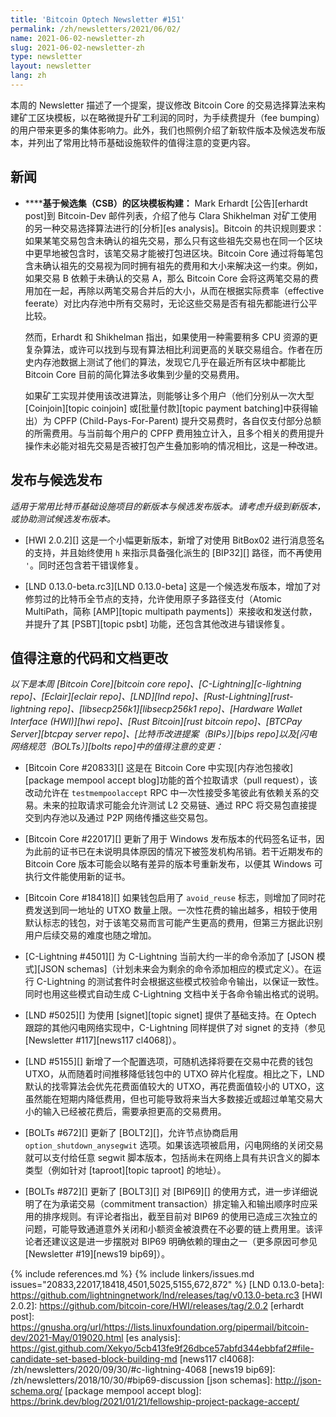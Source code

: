 ```yaml
---
title: 'Bitcoin Optech Newsletter #151'
permalink: /zh/newsletters/2021/06/02/
name: 2021-06-02-newsletter-zh
slug: 2021-06-02-newsletter-zh
type: newsletter
layout: newsletter
lang: zh
---
```

本周的 Newsletter 描述了一个提案，提议修改 Bitcoin Core 的交易选择算法来构建矿工区块模板，以在略微提升矿工利润的同时，为手续费提升（fee bumping）的用户带来更多的集体影响力。此外，我们也照例介绍了新软件版本及候选发布版本，并列出了常用比特币基础设施软件的值得注意的变更内容。

## 新闻

- **<!--candidate-set-based-csb-block-template-construction-->****基于候选集（CSB）的区块模板构建：** Mark Erhardt [公告][erhardt post]到 Bitcoin-Dev 邮件列表，介绍了他与 Clara Shikhelman 对矿工使用的另一种交易选择算法进行的[分析][es analysis]。Bitcoin 的共识规则要求：如果某笔交易包含未确认的祖先交易，那么只有这些祖先交易也在同一个区块中更早地被包含时，该笔交易才能被打包进区块。Bitcoin Core 通过将每笔包含未确认祖先的交易视为同时拥有祖先的费用和大小来解决这一约束。例如，如果交易 B 依赖于未确认的交易 A，那么 Bitcoin Core 会将这两笔交易的费用加在一起，再除以两笔交易合并后的大小，从而在根据实际费率（effective feerate）对比内存池中所有交易时，无论这些交易是否有祖先都能进行公平比较。

  然而，Erhardt 和 Shikhelman 指出，如果使用一种需要稍多 CPU 资源的更复杂算法，或许可以找到与现有算法相比利润更高的关联交易组合。作者在历史内存池数据上测试了他们的算法，发现它几乎在最近所有区块中都能比 Bitcoin Core 目前的简化算法多收集到少量的交易费用。

  如果矿工实现并使用该改进算法，则能够让多个用户（他们分别从一次大型 [Coinjoin][topic coinjoin] 或[批量付款][topic payment batching]中获得输出）为 CPFP (Child-Pays-For-Parent) 提升交易费时，各自仅支付部分总额的所需费用。与当前每个用户的 CPFP 费用独立计入，且多个相关的费用提升操作未必能对祖先交易是否被打包产生叠加影响的情况相比，这是一种改进。

## 发布与候选发布

*适用于常用比特币基础设施项目的新版本与候选发布版本。请考虑升级到新版本，或协助测试候选发布版本。*

- [HWI 2.0.2][]
  这是一个小幅更新版本，新增了对使用 BitBox02 进行消息签名的支持，并且始终使用 `h` 来指示具备强化派生的 [BIP32][] 路径，而不再使用 `'`。同时还包含若干错误修复。

- [LND 0.13.0-beta.rc3][LND 0.13.0-beta]
  这是一个候选发布版本，增加了对修剪过的比特币全节点的支持，允许使用原子多路径支付（Atomic MultiPath，简称 [AMP][topic multipath payments]）来接收和发送付款，并提升了其 [PSBT][topic psbt] 功能，还包含其他改进与错误修复。

## 值得注意的代码和文档更改

*以下是本周 [Bitcoin Core][bitcoin core repo]、[C-Lightning][c-lightning repo]、[Eclair][eclair repo]、[LND][lnd repo]、[Rust-Lightning][rust-lightning repo]、[libsecp256k1][libsecp256k1 repo]、[Hardware Wallet Interface (HWI)][hwi repo]、[Rust Bitcoin][rust bitcoin repo]、[BTCPay Server][btcpay server repo]、[比特币改进提案（BIPs）][bips repo]以及[闪电网络规范（BOLTs）][bolts repo]中的值得注意的变更：*

- [Bitcoin Core #20833][]
  这是在 Bitcoin Core 中实现[内存池包接收][package mempool accept blog]功能的首个拉取请求（pull request），该改动允许在 `testmempoolaccept` RPC 中一次性接受多笔彼此有依赖关系的交易。未来的拉取请求可能会允许测试 L2 交易链、通过 RPC 将交易包直接提交到内存池以及通过 P2P 网络传播这些交易包。

- [Bitcoin Core #22017][]
  更新了用于 Windows 发布版本的代码签名证书，因为此前的证书已在未说明具体原因的情况下被签发机构吊销。若干近期发布的 Bitcoin Core 版本可能会以略有差异的版本号重新发布，以便其 Windows 可执行文件能使用新的证书。

- [Bitcoin Core #18418][]
  如果钱包启用了 `avoid_reuse` 标志，则增加了同时花费发送到同一地址的 UTXO 数量上限。一次性花费的输出越多，相较于使用默认标志的钱包，对于该笔交易而言可能产生更高的费用，但第三方据此识别用户后续交易的难度也随之增加。

- [C-Lightning #4501][]
  为 C-Lightning 当前大约一半的命令添加了 [JSON 模式][JSON schemas]（计划未来会为剩余的命令添加相应的模式定义）。在运行 C-Lightning 的测试套件时会根据这些模式校验命令输出，以保证一致性。同时也用这些模式自动生成 C-Lightning 文档中关于各命令输出格式的说明。

- [LND #5025][]
  为使用 [signet][topic signet] 提供了基础支持。在 Optech 跟踪的其他闪电网络实现中，C-Lightning 同样提供了对 signet 的支持（参见 [Newsletter #117][news117 cl4068]）。

- [LND #5155][]
  新增了一个配置选项，可随机选择将要在交易中花费的钱包 UTXO，从而随着时间推移降低钱包中的 UTXO 碎片化程度。相比之下，LND 默认的找零算法会优先花费面值较大的 UTXO，再花费面值较小的 UTXO，这虽然能在短期内降低费用，但也可能导致将来当大多数接近或超过单笔交易大小的输入已经被花费后，需要承担更高的交易费用。

- [BOLTs #672][]
  更新了 [BOLT2][]，允许节点协商启用 `option_shutdown_anysegwit` 选项。如果该选项被启用，闪电网络的关闭交易就可以支付给任意 segwit 脚本版本，包括尚未在网络上具有共识含义的脚本类型（例如针对 [taproot][topic taproot] 的地址）。

- [BOLTs #872][]
  更新了 [BOLT3][] 对 [BIP69][] 的使用方式，进一步详细说明了在为承诺交易（commitment transaction）排定输入和输出顺序时应采用的排序规则。有评论者指出，截至目前对 BIP69 的使用已造成三次独立的问题，可能导致通道意外关闭和小额资金被浪费在不必要的链上费用里。该评论者还建议这是进一步摆脱对 BIP69 明确依赖的理由之一（更多原因可参见 [Newsletter #19][news19 bip69]）。

{% include references.md %}
{% include linkers/issues.md issues="20833,22017,18418,4501,5025,5155,672,872" %}
[LND 0.13.0-beta]: https://github.com/lightningnetwork/lnd/releases/tag/v0.13.0-beta.rc3
[HWI 2.0.2]: https://github.com/bitcoin-core/HWI/releases/tag/2.0.2
[erhardt post]: https://gnusha.org/url/https://lists.linuxfoundation.org/pipermail/bitcoin-dev/2021-May/019020.html
[es analysis]: https://gist.github.com/Xekyo/5cb413fe9f26dbce57abfd344ebbfaf2#file-candidate-set-based-block-building-md
[news117 cl4068]: /zh/newsletters/2020/09/30/#c-lightning-4068
[news19 bip69]: /zh/newsletters/2018/10/30/#bip69-discussion
[json schemas]: http://json-schema.org/
[package mempool accept blog]: https://brink.dev/blog/2021/01/21/fellowship-project-package-accept/
